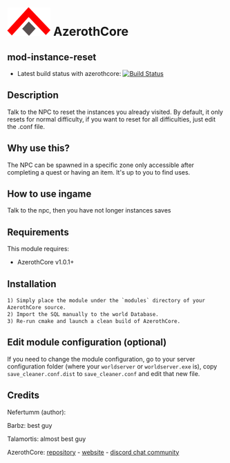 # ![logo](https://raw.githubusercontent.com/azerothcore/azerothcore.github.io/master/images/logo-github.png) AzerothCore
## mod-instance-reset
- Latest build status with azerothcore: [![Build Status](https://github.com/azerothcore/mod-instance-reset/workflows/core-build/badge.svg?branch=master&event=push)](https://github.com/azerothcore/mod-instance-reset)

## Description

Talk to the NPC to reset the instances you already visited. By default, it only resets for normal difficulty, if you want to reset for all difficulties, just edit the .conf file.

## Why use this?
The NPC can be spawned in a specific zone only accessible after completing a quest or having an item. It's up to you to find uses.

## How to use ingame

Talk to the npc, then you have not longer instances saves

## Requirements

This module requires:

- AzerothCore v1.0.1+


## Installation

```
1) Simply place the module under the `modules` directory of your AzerothCore source. 
2) Import the SQL manually to the world Database.
3) Re-run cmake and launch a clean build of AzerothCore.
```

## Edit module configuration (optional)

If you need to change the module configuration, go to your server configuration folder (where your `worldserver` or `worldserver.exe` is), copy `save_cleaner.conf.dist` to `save_cleaner.conf` and edit that new file.


## Credits

Nefertumm (author):

Barbz: best guy

Talamortis: almost best guy

AzerothCore: [repository](https://github.com/azerothcore) - [website](http://azerothcore.org/) - [discord chat community](https://discord.gg/PaqQRkd)
